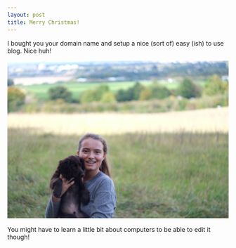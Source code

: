 ```yaml
---
layout: post
title: Merry Christmas!
---
```


I bought you your domain name and setup a nice (sort of) easy (ish) to use blog. Nice huh!


![Image description](/images/tessatiber-min.jpg)


You might have to learn a little bit about computers to be able to edit it though!

